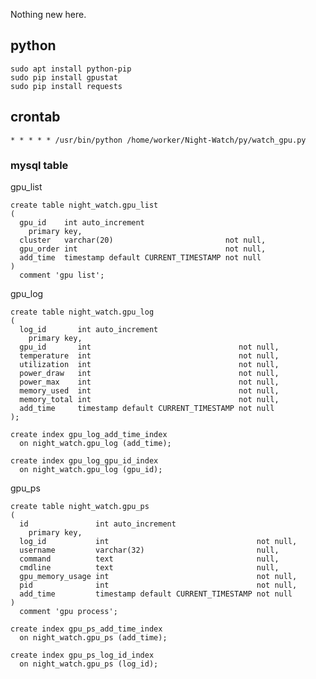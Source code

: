 Nothing new here.

## python

```
sudo apt install python-pip
sudo pip install gpustat
sudo pip install requests
```

## crontab

```* * * * * /usr/bin/python /home/worker/Night-Watch/py/watch_gpu.py```

### mysql table

gpu_list
```
create table night_watch.gpu_list
(
  gpu_id    int auto_increment
    primary key,
  cluster   varchar(20)                         not null,
  gpu_order int                                 not null,
  add_time  timestamp default CURRENT_TIMESTAMP not null
)
  comment 'gpu list';

```

gpu_log
```
create table night_watch.gpu_log
(
  log_id       int auto_increment
    primary key,
  gpu_id       int                                 not null,
  temperature  int                                 not null,
  utilization  int                                 not null,
  power_draw   int                                 not null,
  power_max    int                                 not null,
  memory_used  int                                 not null,
  memory_total int                                 not null,
  add_time     timestamp default CURRENT_TIMESTAMP not null
);

create index gpu_log_add_time_index
  on night_watch.gpu_log (add_time);

create index gpu_log_gpu_id_index
  on night_watch.gpu_log (gpu_id);

```

gpu_ps
```
create table night_watch.gpu_ps
(
  id               int auto_increment
    primary key,
  log_id           int                                 not null,
  username         varchar(32)                         null,
  command          text                                null,
  cmdline          text                                null,
  gpu_memory_usage int                                 not null,
  pid              int                                 not null,
  add_time         timestamp default CURRENT_TIMESTAMP not null
)
  comment 'gpu process';

create index gpu_ps_add_time_index
  on night_watch.gpu_ps (add_time);

create index gpu_ps_log_id_index
  on night_watch.gpu_ps (log_id);


```
